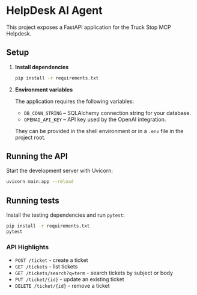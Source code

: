 # HelpDesk AI Agent

This project exposes a FastAPI application for the Truck Stop MCP Helpdesk.

## Setup

1. **Install dependencies**

   ```bash
   pip install -r requirements.txt
   ```

2. **Environment variables**

   The application requires the following variables:

   - `DB_CONN_STRING` – SQLAlchemy connection string for your database.
   - `OPENAI_API_KEY` – API key used by the OpenAI integration.

   They can be provided in the shell environment or in a `.env` file in the project root.

## Running the API

Start the development server with Uvicorn:

```bash
uvicorn main:app --reload
```

## Running tests

Install the testing dependencies and run `pytest`:

```bash
pip install -r requirements.txt
pytest
```

### API Highlights

- `POST /ticket` - create a ticket
- `GET /tickets` - list tickets
- `GET /tickets/search?q=term` - search tickets by subject or body
- `PUT /ticket/{id}` - update an existing ticket
- `DELETE /ticket/{id}` - remove a ticket
